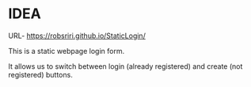 # IDEA

URL- https://robsriri.github.io/StaticLogin/

This is a static webpage login form. 

It allows us to switch between login (already registered) and create (not registered) buttons.

 
